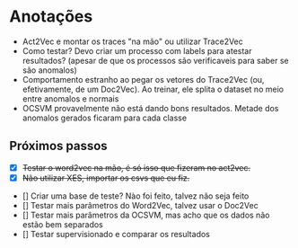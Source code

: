 # Anotações

- Act2Vec e montar os traces "na mão" ou utilizar Trace2Vec
- Como testar? Devo criar um processo com labels para atestar resultados? 
(apesar de que os processos são verificaveis para saber se são anomalos)
- Comportamento estranho ao pegar os vetores do Trace2Vec (ou, efetivamente, de um Doc2Vec).
Ao treinar, ele splita o dataset no meio entre anomalos e normais
- OCSVM provavelmente não está dando bons resultados.
Metade dos anomalos gerados ficaram para cada classe

## Próximos passos
- [x] ~~Testar o word2vec na mão, é só isso que fizeram no act2vec.~~
- [x] ~~Não utilizar XES, importar os csvs que eu fiz.~~
- [] Criar uma base de teste? Nào foi feito, talvez não seja feito
- [] Testar mais parâmetros do Word2Vec, talvez usar o Doc2Vec
- [] Testar mais parâmetros da OCSVM, mas acho que os dados não estão bem separados
- [] Testar supervisionado e comparar os resultados
